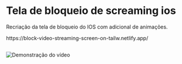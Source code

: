 # Tela de bloqueio de screaming ios
<p>Recriação da tela de bloqueio do IOS com adicional de animações.</p>

<p>https://block-video-streaming-screen-on-tailw.netlify.app/</p>

##

![Demonstração do vídeo](./blocked.gif)

  
